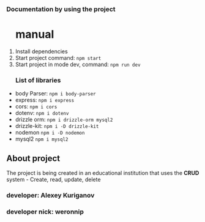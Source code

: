 <h3>Documentation by using the project</h3>

<ol>
    <h1>manual</h1>
    <li>Install dependencies</li>
    <li>Start project command: <code>npm start</code>
    <li>Start project in mode dev, command: <code>npm run dev</code></li>
</ol>

<ul>
    <h3>List of libraries</h3>
    <li>body Parser: <code>npm i body-parser</code></li>
    <li>express: <code>npm i express</code></li>
    <li>cors: <code>npm i cors</code></li>
    <li>dotenv: <code>npm i dotenv</code></li>
    <li>drizzle orm: <code>npm i drizzle-orm mysql2</code></li>
    <li>drizzle-kit: <code>npm i -D drizzle-kit</code></li>
    <li>nodemon <code>npm i -D nodemon</code></li>
    <li>mysql2 <code>npm i mysql2</code></li>
</ul>

<h2>About project</h2>
<p>The project is being created in an educational institution that uses the <b>CRUD</b> system - Create, read, update, delete</p>

<h3>developer: Alexey Kuriganov</h3>
<h3>developer nick: weronnip</h3>
